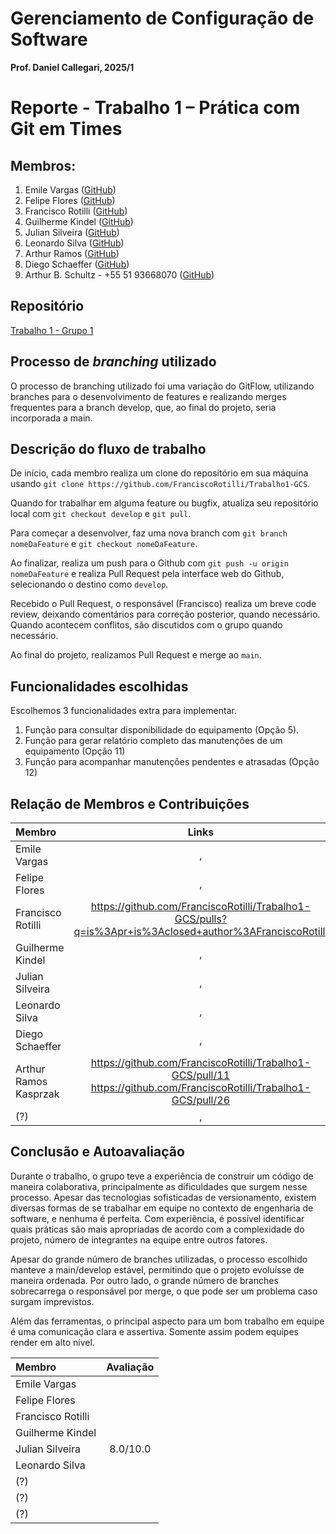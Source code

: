 
# Gerenciamento de Configuração de Software
**Prof. Daniel Callegari, 2025/1**

# Reporte - Trabalho 1 – Prática com Git em Times

## Membros:
1. Emile Vargas ([GitHub](https://github.com/emivargxs))
1. Felipe Flores ([GitHub](https://github.com/FelipeSF97))
1. Francisco Rotilli ([GitHub](https://github.com/FranciscoRotilli))
1. Guilherme Kindel ([GitHub](https://github.com/Kindelgui))
1. Julian Silveira ([GitHub](https://github.com/jfrvs))
1. Leonardo Silva ([GitHub](https://github.com/LeonardollSilva))
1. Arthur Ramos ([GitHub](https://github.com/kasprzak-k))
1. Diego Schaeffer ([GitHub](https://github.com/szchaeffer))
1. Arthur B. Schultz - +55 51 93668070 ([GitHub](https://github.com/arturbschultz))

## Repositório

[Trabalho 1 - Grupo 1](https://github.com/FranciscoRotilli/Trabalho1-GCS)

## Processo de *branching* utilizado

O processo de branching utilizado foi uma variação do GitFlow, utilizando branches para o desenvolvimento de features e realizando merges frequentes para a branch develop, que, ao final do projeto, seria incorporada a main.

## Descrição do fluxo de trabalho

De início, cada membro realiza um clone do repositório em sua máquina usando `git clone https://github.com/FranciscoRotilli/Trabalho1-GCS`.

Quando for trabalhar em alguma feature ou bugfix, atualiza seu repositório local com `git checkout develop` e `git pull`.

Para começar a desenvolver, faz uma nova branch com `git branch nomeDaFeature` e `git checkout nomeDaFeature`.

Ao finalizar, realiza um push para o Github com `git push -u origin nomeDaFeature` e realiza Pull Request pela interface web do Github, selecionando o destino como `develop`.

Recebido o Pull Request, o responsável (Francisco) realiza um breve code review, deixando comentários para correção posterior, quando necessário.
Quando acontecem conflitos, são discutidos com o grupo quando necessário.

Ao final do projeto, realizamos Pull Request e merge ao `main`.

## Funcionalidades escolhidas

Escolhemos 3 funcionalidades extra para implementar.

1. Função para consultar disponibilidade do equipamento (Opção 5).
1. Função para gerar relatório completo das manutenções de um equipamento (Opção 11)
1. Função para acompanhar manutenções pendentes e atrasadas (Opção 12)


## Relação de Membros e Contribuições

| Membro | Links |
|:-----|:------:|
| Emile Vargas | [](), []() |
| Felipe Flores | [](), []() |
| Francisco Rotilli | []()https://github.com/FranciscoRotilli/Trabalho1-GCS/pulls?q=is%3Apr+is%3Aclosed+author%3AFranciscoRotilli []() |
| Guilherme Kindel | [](), []() |
| Julian Silveira | [](), []() |
| Leonardo Silva | [](), []() |
| Diego Schaeffer | [](), []() |
| Arthur Ramos Kasprzak | []()https://github.com/FranciscoRotilli/Trabalho1-GCS/pull/11 https://github.com/FranciscoRotilli/Trabalho1-GCS/pull/26 []() |
| (?) | [](), []() |

## Conclusão e Autoavaliação

Durante o trabalho, o grupo teve a experiência de construir um código de maneira colaborativa, principalmente as dificuldades que surgem nesse processo. Apesar das tecnologias sofisticadas de versionamento, existem diversas formas de se trabalhar em equipe no contexto de engenharia de software, e nenhuma é perfeita. Com experiência, é possível identificar quais práticas são mais apropriadas de acordo com a complexidade do projeto, número de integrantes na equipe entre outros fatores.

Apesar do grande número de branches utilizadas, o processo escolhido manteve a main/develop estável, permitindo que o projeto evoluísse de maneira ordenada. Por outro lado, o grande número de branches sobrecarrega o responsável por merge, o que pode ser um problema caso surgam imprevistos.

Além das ferramentas, o principal aspecto para um bom trabalho em equipe é uma comunicação clara e assertiva. Somente assim podem equipes render em alto nível.

| Membro | Avaliação |
|:-----|:------:|
| Emile Vargas |  |
| Felipe Flores |  |
| Francisco Rotilli |  |
| Guilherme Kindel |  |
| Julian Silveira | 8.0/10.0 |
| Leonardo Silva |  |
| (?) |  |
| (?) |  |
| (?) |  |
